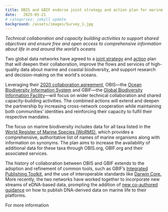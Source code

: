 ```yaml
---
title: OBIS and GBIF endorse joint strategy and action plan for marine biodiversity data
date:   2025-05-21
# categories: jekyll update
background: /assets/images/Survey_1.jpg
---
```


*Technical collaboration and capacity building activities to support shared objectives and ensure free and open access to comprehensive information about life in and around the world’s oceans*

Two global data networks have agreed to a [joint strategy](https://docs.gbif.org/obis-gbif-joint-strategy/en/) and [action](https://docs.gbif.org/obis-gbif-action-plan-2024/en/) plan that will deepen their collaboration,
improve the flows and services of high-quality data about marine and coastal biodiversity, 
and support research and decision-making on the world's oceans.

Leveraging their [2020 collaboration agreement](https://www.gbif.org/news/6M8YYYirX3bK57bHaIpd0U/ocean-biodiversity-information-system-and-gbif-update-and-expand-cooperation-agreement), OBIS—the [Ocean Biodiversity Information System](https://obis.org/) and GBIF—the [Global Biodiversity Information Facility](https://www.gbif.org/)—will focus on wider technical collaboration and shared capacity-building activities. The combined actions will extend and deepen the partnership by increasing cross-network cooperation while maintaining both communities’ identities
and reinforcing their capacity to fulfil their respective mandates.

The focus on marine biodiversity includes data for all taxa listed in the [World Register
of Marine Species (WoRMS)](https://www.marinespecies.org/about.php), which provides a comprehensive, authoritative list of names of marine organisms along with information on synonyms. The plan aims to increase the 
availability of additional data for these taxa through OBIS.org, GBIF.org and their associated services.

The history of collaboration between OBIS and GBIF extends to the adoption and refinement of common tools, 
such as GBIF’s [Integrated Publishing Toolkit](https://www.gbif.org/ipt), and the use of interoperable standards
like [Darwin Core.](https://dwc.tdwg.org/)
More recently, the two networks have worked together to incorporate new streams of eDNA-based data,
prompting the addition of [new co-authored guidance](https://www.gbif.org/news/2VXK7tpe7wM9J9lghWmxQh/updated-guide-adds-details-on-how-to-publish-dna-derived-data-on-marine-life) on how to publish DNA-derived data on marine life to their platforms.

For more information
